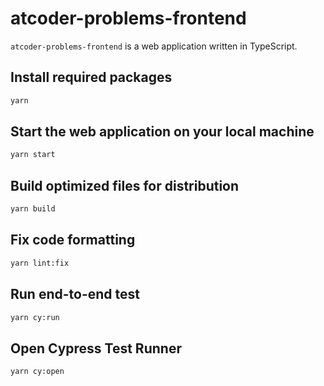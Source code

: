 # atcoder-problems-frontend

`atcoder-problems-frontend` is a web application written in TypeScript.

## Install required packages

```bash
yarn
```

## Start the web application on your local machine

```bash
yarn start
```

## Build optimized files for distribution

```bash
yarn build
```

## Fix code formatting

```bash
yarn lint:fix
```

## Run end-to-end test

```bash
yarn cy:run
```

## Open Cypress Test Runner

```bash
yarn cy:open
```
